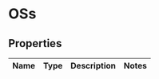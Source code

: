 # OSs

## Properties
Name | Type | Description | Notes
------------ | ------------- | ------------- | -------------
